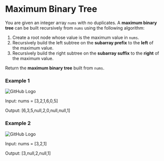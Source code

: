 # Maximum Binary Tree

You are given an integer array `nums` with no duplicates. A **maximum binary tree** can be built recursively from `nums` using the following algorithm:

1. Create a root node whose value is the maximum value in `nums`.
2. Recursively build the left subtree on the **subarray prefix** to the **left** of the maximum value.
3. Recursively build the right subtree on the **subarray suffix** to the **right** of the maximum value.

Return the **maximum binary tree** built from `nums`.


### Example 1
![GitHub Logo](https://assets.leetcode.com/uploads/2020/12/24/tree1.jpg)

Input: nums = [3,2,1,6,0,5]

Output: [6,3,5,null,2,0,null,null,1]

### Example 2
![GitHub Logo](https://assets.leetcode.com/uploads/2020/12/24/tree2.jpg)

Input: nums = [3,2,1]

Output: [3,null,2,null,1]

